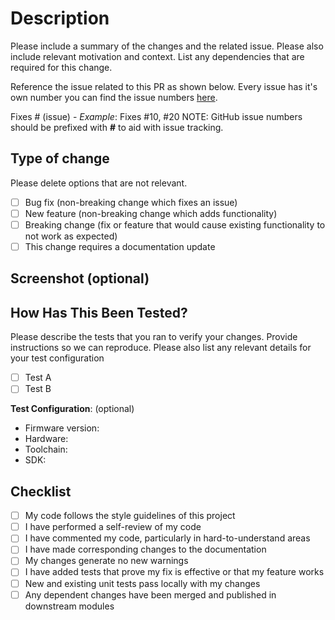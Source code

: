 # Description

Please include a summary of the changes and the related issue. Please also include relevant motivation and context. List any dependencies that are required for this change.

Reference the issue related to this PR as shown below. Every issue has it's own number you can find the issue numbers [here](https://github.com/italanta/italanta-apps/issues).

Fixes # (issue) - *Example*: Fixes #10, #20 NOTE: GitHub issue numbers should be prefixed with **#** to aid with issue tracking.

## Type of change

Please delete options that are not relevant.

- [ ] Bug fix (non-breaking change which fixes an issue)
- [ ] New feature (non-breaking change which adds functionality)
- [ ] Breaking change (fix or feature that would cause existing functionality to not work as expected)
- [ ] This change requires a documentation update

## Screenshot (optional)

## How Has This Been Tested?

Please describe the tests that you ran to verify your changes. Provide instructions so we can reproduce. Please also list any relevant details for your test configuration

- [ ] Test A
- [ ] Test B

**Test Configuration**: (optional)

- Firmware version:
- Hardware:
- Toolchain:
- SDK:

## Checklist

- [ ] My code follows the style guidelines of this project
- [ ] I have performed a self-review of my code
- [ ] I have commented my code, particularly in hard-to-understand areas
- [ ] I have made corresponding changes to the documentation
- [ ] My changes generate no new warnings
- [ ] I have added tests that prove my fix is effective or that my feature works
- [ ] New and existing unit tests pass locally with my changes
- [ ] Any dependent changes have been merged and published in downstream modules
